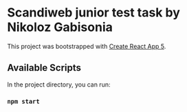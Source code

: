 # Scandiweb junior test task by Nikoloz Gabisonia

This project was bootstrapped with [Create React App 5](https://github.com/facebook/create-react-app).

## Available Scripts

In the project directory, you can run:

### `npm start`
